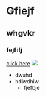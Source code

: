 # Gfiejf
## whgvkr
### fejfifj

[click here](url)
![](https://s3-alpha.figma.com/hub/file/1407877333/b958324e-d526-4e83-a4c9-abe02c4ea3a6-cover.png)

- dwuhd
- hdiwdhiw
  - fjefbje